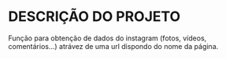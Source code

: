 # DESCRIÇÃO DO PROJETO

Função para obtenção de dados do instagram (fotos, vídeos, comentários...) atrávez de uma url dispondo do nome da página.
